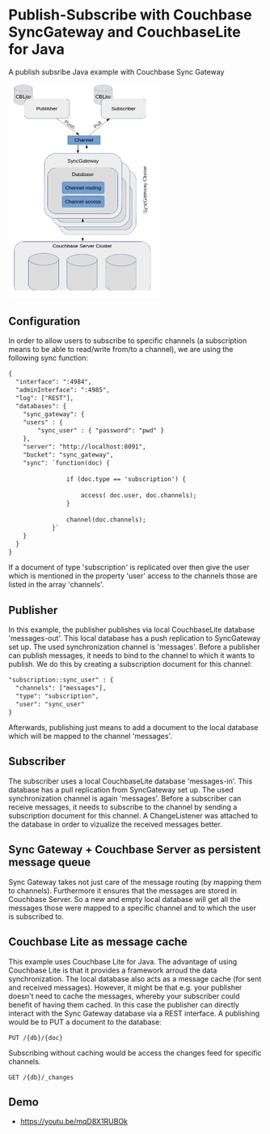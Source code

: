 # Publish-Subscribe with Couchbase SyncGateway and CouchbaseLite for Java

A publish subsribe Java example with Couchbase Sync Gateway

<img src="https://github.com/dmaier-couchbase/cbl-pub-sub/raw/master/pub-sub-arch.png" width="300">

## Configuration

In order to allow users to subscribe to specific channels (a subscription means to be able to read/write from/to a channel), we are using the following sync function:

```
{
  "interface": ":4984",
  "adminInterface": ":4985",
  "log": ["REST"],
  "databases": {
    "sync_gateway": {
    "users" : {
        "sync_user" : { "password": "pwd" }
    },
    "server": "http://localhost:8091",
    "bucket": "sync_gateway",
    "sync": `function(doc) {

                if (doc.type == 'subscription') {

                    access( doc.user, doc.channels);
                }

                channel(doc.channels);
            }`
    }
  }
}
```

If a document of type 'subscription' is replicated over then give the user which is mentioned in the property 'user' access to the channels those are listed in the array 'channels'.

## Publisher

In this example, the publisher publishes via local CouchbaseLite database 'messages-out'. This local database has a push replication to SyncGateway set up. The used synchronization channel is 'messages'. Before a publisher can publish messages, it needs to bind to the channel to which it wants to publish. We do this by creating a subscription document for this channel:

```
"subscription::sync_user" : { 
  "channels": ["messages"],
  "type": "subscription",
  "user": "sync_user"
}
```

Afterwards, publishing just means to add a document to the local database which will be mapped to the channel 'messages'.

## Subscriber

The subscriber uses a local CouchbaseLite database 'messages-in'. This database has a pull replication from SyncGateway set up. The used synchronization channel is again 'messages'. Before a subscriber can receive messages, it needs to subscribe to the channel by sending a subscription document for this channel. A ChangeListener was attached to the database in order to vizualize the received messages better.

## Sync Gateway + Couchbase Server as persistent message queue

Sync Gateway takes not just care of the message routing (by mapping them to channels). Furthermore it ensures that the messages are stored in Couchbase Server. So a new and empty local database will get all the messages those were mapped to a specific channel and to which the user is subscribed to.

## Couchbase Lite as message cache

This example uses Couchbase Lite for Java. The advantage of using Couchbase Lite is that it provides a framework arroud the data synchronization. The local database also acts as a message cache (for sent and received messages). However, it might be that e.g. your publisher doesn't need to cache the messages, whereby your subscriber could benefit of having them cached. In this case the publisher can directly interact with the Sync Gateway database via a REST interface. A publishing would be to PUT a document to the database:

```
PUT /{db}/{doc}
```

Subscribing without caching would be access the changes feed for specific channels.

```
GET /{db}/_changes
```

## Demo

* https://youtu.be/mqD8X1RUBOk
